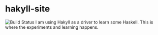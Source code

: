 hakyll-site
===========

![Build Status](https://travis-ci.org/celadevra/hakyll-site.png?branch=master)
I am using Hakyll as a driver to learn some Haskell. This is where the experiments and learning happens.

